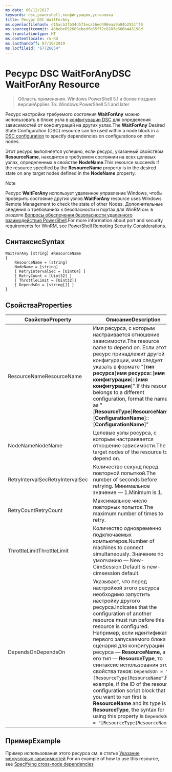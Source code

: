 ```yaml
---
ms.date: 06/12/2017
keywords: dsc,powershell,конфигурация,установка
title: Ресурс DSC WaitForAny
ms.openlocfilehash: d15acb3fb34d571eca56ed496eaa9a04b2551ff0
ms.sourcegitcommit: 46bebe692689ebedfe65ff2c828fe666b443198d
ms.translationtype: HT
ms.contentlocale: ru-RU
ms.lasthandoff: 07/10/2019
ms.locfileid: "67726854"
---
```

# <a name="dsc-waitforany-resource"></a><span data-ttu-id="d44e1-103">Ресурс DSC WaitForAny</span><span class="sxs-lookup"><span data-stu-id="d44e1-103">DSC WaitForAny Resource</span></span>

> <span data-ttu-id="d44e1-104">Область применения. Windows PowerShell 5.1 и более поздних версий</span><span class="sxs-lookup"><span data-stu-id="d44e1-104">Applies To: Windows PowerShell 5.1 and later</span></span>

<span data-ttu-id="d44e1-105">Ресурс настройки требуемого состояния **WaitForAny** можно использовать в блоке узла в [конфигурации DSC](../../../configurations/configurations.md) для определения зависимостей от конфигураций на других узлах.</span><span class="sxs-lookup"><span data-stu-id="d44e1-105">The **WaitForAny** Desired State Configuration (DSC) resource can be used within a node block in a [DSC configuration](../../../configurations/configurations.md) to specify dependencies on configurations on other nodes.</span></span>

<span data-ttu-id="d44e1-106">Этот ресурс выполняется успешно, если ресурс, указанный свойством **ResourceName**, находится в требуемом состоянии на всех целевых узлах, определенных в свойстве **NodeName**.</span><span class="sxs-lookup"><span data-stu-id="d44e1-106">This resource succeeds if the resource specified by the **ResourceName** property is in the desired state on any target nodes defined in the **NodeName** property.</span></span>

> [!NOTE]
> <span data-ttu-id="d44e1-107">Ресурс **WaitForAny** использует удаленное управление Windows, чтобы проверить состояние других узлов.</span><span class="sxs-lookup"><span data-stu-id="d44e1-107">**WaitForAny** resource uses Windows Remote Management to check the state of other Nodes.</span></span>
> <span data-ttu-id="d44e1-108">Дополнительные сведения о требованиях к безопасности и портах для WinRM см. в разделе [Вопросы обеспечения безопасности удаленного взаимодействия PowerShell](/powershell/scripting/learn/remoting/winrmsecurity?view=powershell-6).</span><span class="sxs-lookup"><span data-stu-id="d44e1-108">For more information about port and security requirements for WinRM, see [PowerShell Remoting Security Considerations](/powershell/scripting/learn/remoting/winrmsecurity?view=powershell-6).</span></span>

## <a name="syntax"></a><span data-ttu-id="d44e1-109">Синтаксис</span><span class="sxs-lookup"><span data-stu-id="d44e1-109">Syntax</span></span>

```
WaitForAny [string] #ResourceName
{
    ResourceName = [string]
    NodeName = [string]
    [ RetryIntervalSec = [Uint64] ]
    [ RetryCount = [Uint32] ]
    [ ThrottleLimit = [Uint32]]
    [ DependsOn = [string[]] ]
}
```

## <a name="properties"></a><span data-ttu-id="d44e1-110">Свойства</span><span class="sxs-lookup"><span data-stu-id="d44e1-110">Properties</span></span>

|  <span data-ttu-id="d44e1-111">Свойство</span><span class="sxs-lookup"><span data-stu-id="d44e1-111">Property</span></span>  |  <span data-ttu-id="d44e1-112">Описание</span><span class="sxs-lookup"><span data-stu-id="d44e1-112">Description</span></span>   |
|---|---|
| <span data-ttu-id="d44e1-113">ResourceName</span><span class="sxs-lookup"><span data-stu-id="d44e1-113">ResourceName</span></span>| <span data-ttu-id="d44e1-114">Имя ресурса, с которым настраивается отношение зависимости.</span><span class="sxs-lookup"><span data-stu-id="d44e1-114">The resource name to depend on.</span></span> <span data-ttu-id="d44e1-115">Если этот ресурс принадлежит другой конфигурации, имя следует указать в формате "[__тип ресурса__]__имя ресурса__::[__имя конфигурации__]::[__имя конфигурации__]".</span><span class="sxs-lookup"><span data-stu-id="d44e1-115">If this resource belongs to a different configuration, format the name as "[__ResourceType__]__ResourceName__::[__ConfigurationName__]::[__ConfigurationName__]"</span></span>|
| <span data-ttu-id="d44e1-116">NodeName</span><span class="sxs-lookup"><span data-stu-id="d44e1-116">NodeName</span></span>| <span data-ttu-id="d44e1-117">Целевые узлы ресурса, с которым настраивается отношение зависимости.</span><span class="sxs-lookup"><span data-stu-id="d44e1-117">The target nodes of the resource to depend on.</span></span>|
| <span data-ttu-id="d44e1-118">RetryIntervalSec</span><span class="sxs-lookup"><span data-stu-id="d44e1-118">RetryIntervalSec</span></span>| <span data-ttu-id="d44e1-119">Количество секунд перед повторной попыткой.</span><span class="sxs-lookup"><span data-stu-id="d44e1-119">The number of seconds before retrying.</span></span> <span data-ttu-id="d44e1-120">Минимальное значение — 1.</span><span class="sxs-lookup"><span data-stu-id="d44e1-120">Minimum is 1.</span></span>|
| <span data-ttu-id="d44e1-121">RetryCount</span><span class="sxs-lookup"><span data-stu-id="d44e1-121">RetryCount</span></span>| <span data-ttu-id="d44e1-122">Максимальное число повторных попыток.</span><span class="sxs-lookup"><span data-stu-id="d44e1-122">The maximum number of times to retry.</span></span>|
| <span data-ttu-id="d44e1-123">ThrottleLimit</span><span class="sxs-lookup"><span data-stu-id="d44e1-123">ThrottleLimit</span></span>| <span data-ttu-id="d44e1-124">Количество одновременно подключаемых компьютеров.</span><span class="sxs-lookup"><span data-stu-id="d44e1-124">Number of machines to connect simultaneously.</span></span> <span data-ttu-id="d44e1-125">Значение по умолчанию — New-CimSession.</span><span class="sxs-lookup"><span data-stu-id="d44e1-125">Default is new-cimsession default.</span></span>|
| <span data-ttu-id="d44e1-126">DependsOn</span><span class="sxs-lookup"><span data-stu-id="d44e1-126">DependsOn</span></span> | <span data-ttu-id="d44e1-127">Указывает, что перед настройкой этого ресурса необходимо запустить настройку другого ресурса.</span><span class="sxs-lookup"><span data-stu-id="d44e1-127">Indicates that the configuration of another resource must run before this resource is configured.</span></span> <span data-ttu-id="d44e1-128">Например, если идентификатор первого запускаемого блока сценария для конфигурации ресурса — __ResourceName__, а его тип — __ResourceType__, то синтаксис использования этого свойства таков: `DependsOn = "[ResourceType]ResourceName"`.</span><span class="sxs-lookup"><span data-stu-id="d44e1-128">For example, if the ID of the resource configuration script block that you want to run first is __ResourceName__ and its type is __ResourceType__, the syntax for using this property is `DependsOn = "[ResourceType]ResourceName"`.</span></span>|

## <a name="example"></a><span data-ttu-id="d44e1-129">Пример</span><span class="sxs-lookup"><span data-stu-id="d44e1-129">Example</span></span>

<span data-ttu-id="d44e1-130">Пример использования этого ресурса см. в статье [Указание межузловых зависимостей](../../../configurations/crossNodeDependencies.md).</span><span class="sxs-lookup"><span data-stu-id="d44e1-130">For an example of how to use this resource, see [Specifying cross-node dependencies](../../../configurations/crossNodeDependencies.md)</span></span>
